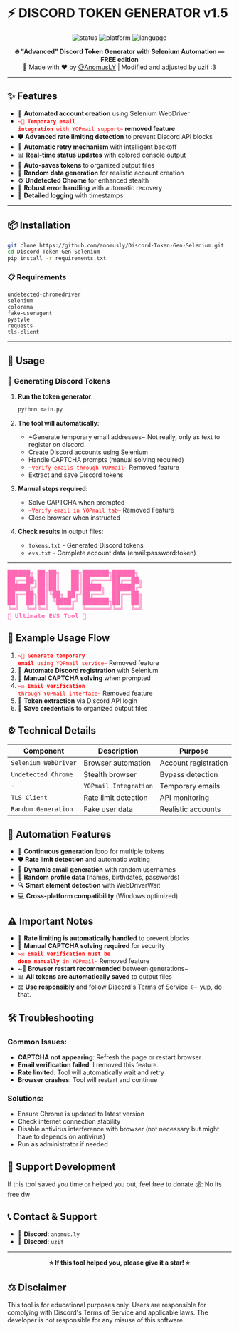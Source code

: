 # ⚡ DISCORD TOKEN GENERATOR v1.5

<p align="center">
  <img src="https://img.shields.io/badge/Status-FREE%20TOOL-green?style=for-the-badge" alt="status" />
  <img src="https://img.shields.io/badge/Platform-Windows-blue?style=for-the-badge" alt="platform" />
  <img src="https://img.shields.io/badge/Language-Python-yellow?style=for-the-badge" alt="language" />
</p>

<p align="center">
  <b>🔥 "Advanced" Discord Token Generator with Selenium Automation — FREE edition</b><br>
  🎉 Made with ❤️ by <a href="https://github.com/anomusly">@AnomusLY</a> | Modified and adjusted by uzif :3</a>
</p>

---

## ✨ Features

- 🤖 **Automated account creation** using Selenium WebDriver
- <code style="color : red">~📧 **Temporary email integration** with YOPmail support~</code> **removed feature**
- 🛡️ **Advanced rate limiting detection** to prevent Discord API blocks
- 🔄 **Automatic retry mechanism** with intelligent backoff
- 📊 **Real-time status updates** with colored console output
- 💾 **Auto-saves tokens** to organized output files
- 🎯 **Random data generation** for realistic account creation
- ⚙️ **Undetected Chrome** for enhanced stealth
- 🔄 **Robust error handling** with automatic recovery
- 📝 **Detailed logging** with timestamps

---

## 📦 Installation

```bash
git clone https://github.com/anomusly/Discord-Token-Gen-Selenium.git
cd Discord-Token-Gen-Selenium
pip install -r requirements.txt
```

### 📋 Requirements

```
undetected-chromedriver
selenium
colorama
fake-useragent
pystyle
requests
tls-client
```

---

## 🚀 Usage

### 🎯 Generating Discord Tokens

1. **Run the token generator**:
   ```bash
   python main.py
   ```

2. **The tool will automatically**:
   - ~Generate temporary email addresses~ Not really, only as text to register on discord.
   - Create Discord accounts using Selenium
   - Handle CAPTCHA prompts (manual solving required)
   - <code style="color : red">~Verify emails through YOPmail~</code> Removed feature
   - Extract and save Discord tokens

3. **Manual steps required**:
   - Solve CAPTCHA when prompted
   - <code style="color : red">~Verify email in YOPmail tab~</code> Removed Feature
   - Close browser when instructed

4. **Check results** in output files:
   - `tokens.txt` - Generated Discord tokens
   - `evs.txt` - Complete account data (email:password:token)

---

<pre style="color: hotpink; font-weight: bold;">
██████╗ ██╗██╗   ██╗███████╗██████╗
██╔══██╗██║██║   ██║██╔════╝██╔══██╗
██████╔╝██║██║   ██║█████╗  ██████╔╝
██╔══██╗██║╚██╗ ██╔╝██╔══╝  ██╔══██╗
██║  ██║██║ ╚████╔╝ ███████╗██║  ██║
╚═╝  ╚═╝╚═╝  ╚═══╝  ╚══════╝╚═╝  ╚═╝
🚀 Ultimate EVS Tool 🚀
</pre>

## 🧾 Example Usage Flow

1. <code style="color : red">~📧 **Generate temporary email** using YOPmail service~</code> Removed feature
2. 🤖 **Automate Discord registration** with Selenium
3. 🧩 **Manual CAPTCHA solving** when prompted
4. <code style="color : red">~✉️ **Email verification** through YOPmail interface~</code> Removed feature
5. 🔑 **Token extraction** via Discord API login
6. 💾 **Save credentials** to organized output files

## ⚙️ Technical Details

| Component | Description | Purpose |
|-----------|-------------|---------|
| `Selenium WebDriver` | Browser automation | Account registration |
| `Undetected Chrome` | Stealth browser | Bypass detection |
<code style="color : red">~| `YOPmail Integration` | Temporary emails | Email verification |~</code> Removed feature
| `TLS Client` | Rate limit detection | API monitoring |
| `Random Generation` | Fake user data | Realistic accounts |

## 🎯 Automation Features

- 🔄 **Continuous generation** loop for multiple tokens
- 🛡️ **Rate limit detection** and automatic waiting
- 📧 **Dynamic email generation** with random usernames
- 🎲 **Random profile data** (names, birthdates, passwords)
- 🔍 **Smart element detection** with WebDriverWait
- 💻 **Cross-platform compatibility** (Windows optimized)

## ⚠️ Important Notes

- 🚦 **Rate limiting is automatically handled** to prevent blocks
- 🧩 **Manual CAPTCHA solving required** for security
- <code style="color : red">~✉️ **Email verification must be done manually** in YOPmail~</code> Removed feature
- ~🔄 **Browser restart recommended** between generations~
- 📊 **All tokens are automatically saved** to output files
- ⚖️ **Use responsibly** and follow Discord's Terms of Service <-- yup, do that.

## 🛠️ Troubleshooting

### Common Issues:
- **CAPTCHA not appearing**: Refresh the page or restart browser
- **Email verification failed**: I removed this feature.
- **Rate limited**: Tool will automatically wait and retry
- **Browser crashes**: Tool will restart and continue

### Solutions:
- Ensure Chrome is updated to latest version
- Check internet connection stability
- Disable antivirus interference with browser (not necessary but might have to depends on antivirus)
- Run as administrator if needed

## 💸 Support Development

If this tool saved you time or helped you out, feel free to donate 💰:
No its free dw

## 📞 Contact & Support

- 💬 **Discord**: `anomus.ly`
- 💬 **Discord**: `uzif`

---

<p align="center">
  <b>⭐ If this tool helped you, please give it a star! ⭐</b>
</p>

## ⚖️ Disclaimer

This tool is for educational purposes only. Users are responsible for complying with Discord's Terms of Service and applicable laws. The developer is not responsible for any misuse of this software.
